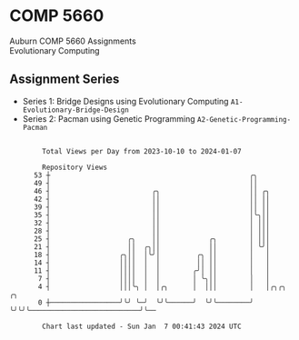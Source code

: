 # COMP 5660
Auburn COMP 5660 Assignments  
Evolutionary Computing

## Assignment Series
- Series 1: Bridge Designs using Evolutionary Computing `A1-Evolutionary-Bridge-Design`
- Series 2: Pacman using Genetic Programming `A2-Genetic-Programming-Pacman`

```

        Total Views per Day from 2023-10-10 to 2024-01-07

        Repository Views
      53 ┼                                                 ╭╮
      49 ┤                                                 ││
      46 ┤                         ╭╮                      ││ ╭╮
      42 ┤                         ││                      ││ ││
      39 ┤                         ││                      ││ ││
      35 ┤                         ││                      │╰╮││
      32 ┤                         ││                      │ │││
      28 ┤                         ││                      │ │││
      25 ┤                   ╭╮    ││            ╭╮        │ │││
      21 ┤                   ││  ╭╮││            ││        │ ╰╯│
      18 ┤                 ╭╮││  │╰╯│         ╭╮ ││        │   │
      14 ┤                 ││││  │  │         ││ ││        │   │
      11 ┤                 ││││  │  │        ╭╯│ ││        │   │
       7 ┤                 ││││  │  │        │ ╰╮││        │   │
       4 ┤                 │││╰╮ │  │╭╮      │  │││        │   │╭╮╭╮                           ╭╮
       0 ┼─────────────────╯╰╯ ╰─╯  ╰╯╰──────╯  ╰╯╰────────╯   ╰╯╰╯╰───────────────────────────╯╰──

        Chart last updated - Sun Jan  7 00:41:43 2024 UTC
        
```
